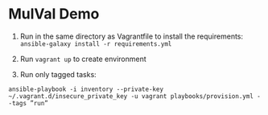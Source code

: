 # MulVal Demo

1. Run in the same directory as Vagrantfile to install the requirements:
``` ansible-galaxy install -r requirements.yml ```

1. Run ```vagrant up``` to create environment

1. Run only tagged tasks:
```
ansible-playbook -i inventory --private-key ~/.vagrant.d/insecure_private_key -u vagrant playbooks/provision.yml --tags ”run”
```
